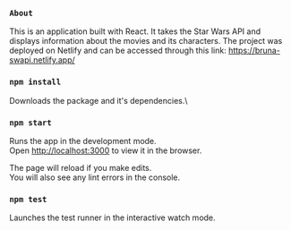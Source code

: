 ### `About`

This is an application built with React. It takes the Star Wars API and displays information about the movies and its characters. The project was deployed on Netlify and can be accessed through this link: https://bruna-swapi.netlify.app/

### `npm install`

Downloads the package and it's dependencies.\

### `npm start`

Runs the app in the development mode.\
Open [http://localhost:3000](http://localhost:3000) to view it in the browser.

The page will reload if you make edits.\
You will also see any lint errors in the console.

### `npm test`

Launches the test runner in the interactive watch mode.



